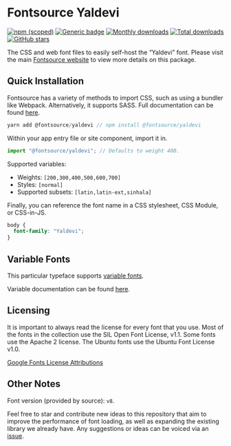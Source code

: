 # Fontsource Yaldevi

[![npm (scoped)](https://img.shields.io/npm/v/@fontsource/yaldevi?color=brightgreen)](https://www.npmjs.com/package/@fontsource/yaldevi) [![Generic badge](https://img.shields.io/badge/fontsource-passing-brightgreen)](https://github.com/fontsource/fontsource) [![Monthly downloads](https://badgen.net/npm/dm/@fontsource/yaldevi)](https://github.com/fontsource/fontsource) [![Total downloads](https://badgen.net/npm/dt/@fontsource/yaldevi)](https://github.com/fontsource/fontsource) [![GitHub stars](https://img.shields.io/github/stars/fontsource/fontsource.svg?style=social&label=Star)](https://github.com/fontsource/fontsource/stargazers)

The CSS and web font files to easily self-host the “Yaldevi” font. Please visit the main [Fontsource website](https://fontsource.org/fonts/yaldevi) to view more details on this package.

## Quick Installation

Fontsource has a variety of methods to import CSS, such as using a bundler like Webpack. Alternatively, it supports SASS. Full documentation can be found [here](https://fontsource.org/docs/introduction).

```javascript
yarn add @fontsource/yaldevi // npm install @fontsource/yaldevi
```

Within your app entry file or site component, import it in.

```javascript
import "@fontsource/yaldevi"; // Defaults to weight 400.
```

Supported variables:

- Weights: `[200,300,400,500,600,700]`
- Styles: `[normal]`
- Supported subsets: `[latin,latin-ext,sinhala]`

Finally, you can reference the font name in a CSS stylesheet, CSS Module, or CSS-in-JS.

```css
body {
  font-family: "Yaldevi";
}
```

## Variable Fonts

This particular typeface supports [variable fonts](https://developer.mozilla.org/en-US/docs/Web/CSS/CSS_Fonts/Variable_Fonts_Guide).

Variable documentation can be found [here](https://fontsource.org/docs/variable-fonts).

## Licensing

It is important to always read the license for every font that you use.
Most of the fonts in the collection use the SIL Open Font License, v1.1. Some fonts use the Apache 2 license. The Ubuntu fonts use the Ubuntu Font License v1.0.

[Google Fonts License Attributions](https://fonts.google.com/attribution)

## Other Notes

Font version (provided by source): `v8`.

Feel free to star and contribute new ideas to this repository that aim to improve the performance of font loading, as well as expanding the existing library we already have. Any suggestions or ideas can be voiced via an [issue](https://github.com/fontsource/fontsource/issues).
